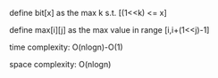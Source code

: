 define bit[x] as the max k s.t. [(1<<k) <= x]

define max[i][j] as the max value in range [i,i+(1<<j)-1]

time complexity: O(nlogn)-O(1)

space complexity: O(nlogn)
